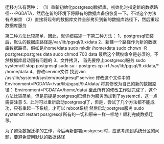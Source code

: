 迁移方法有两种：
（1）重新初始化postgresql数据库，初始化时指定新的数据路径---PGDATA，然后在新的环境下将原有的数据库备份恢复一下。不过这个方法有点麻烦
（2）直接将现有的数据库文件全部拷贝到新的数据库路径下，然后重起数据库服务

第二种方法比较简单，因此，就详细描述一下第二种方法：
1、postgresql安装后，默认的数据库路径是/var/lib/pgsql/9.x/data
2、新建一个路径作为新的数据库数据路径，假如是/home/data
sudo mkdir /home/data
sudo chown -R postgres:postgres data
sudo chmod 700 data
最后这个赋权命令是必须的，不然数据库启动回有问题的
3、文件拷贝，
首先要停止postgresql服务
sudo systemctl stop postgresql
sudo su - postgres
cp -rf /var/lib/pgsql/9.x/data/* /home/data
4、修改service文件
找到vim /usr/lib/systemd/system/postgresql*.service
修改这个文件中的
Environment=PGDATA=/var/lib/pgsql/9.4/data/
将其修改为自己的新的数据路径：
Environment=PGDATA=/home/data/
至此所有的修改工作就完成了，这个方法比较简单，但是前提是postgresql已经作为服务添加到了systemctl，这一点需要注意
5、此时可以重新启动postgresql了，但是，尝试了几个方法都不能成功，只有重起一下系统，才可以
reboot系统
然后启动postgres服务
sudo systemctl restart posrgresql
所有的一切和原来一样一样地！顺利完成数据迁移。

为了避免数据迁移的工作，今后再新部署postgresql时，应该考虑到系统分区的问题，要避免使用默认的数据路径